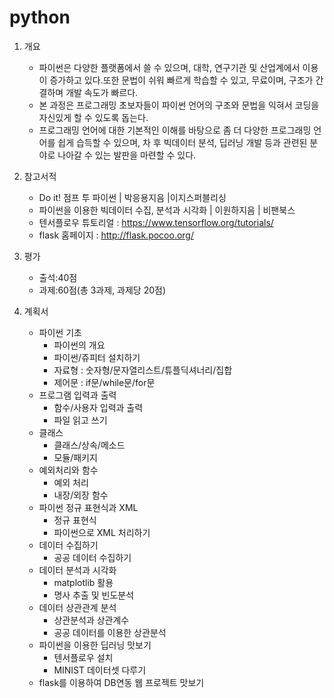 # python

1. 개요
	- 파이썬은 다양한 플랫폼에서 쓸 수 있으며, 대학, 연구기관 및 산업계에서 이용이 증가하고 있다.또한 문법이 쉬워 빠르게 학습할 수 있고, 무료이며, 구조가 간결하며 개발 속도가 빠르다. 
	- 본 과정은 프로그래밍 초보자들이 파이썬 언어의 구조와 문법을 익혀서 코딩을 자신있게 할 수 있도록 돕는다.
	- 프로그래밍 언어에 대한 기본적인 이해를 바탕으로 좀 더 다양한 프로그래밍 언어를 쉽게 습득할 수 있으며, 차 후 빅데이터 분석, 딥러닝 개발 등과 관련된 분야로 나아갈 수 있는 발판을 마련할 수 있다. 

2. 참고서적
	- Do it! 점프 투 파이썬 | 박응용지음 |이지스퍼블리싱 
	- 파이썬을 이용한 빅데이터 수집, 분석과 시각화 | 이원하지음 | 비팬북스 
	- 텐서플로우 튜토리얼 : https://www.tensorflow.org/tutorials/
	- flask 홈페이지 : http://flask.pocoo.org/

3. 평가
	- 출석:40점
	- 과제:60점(총 3과제, 과제당 20점)

4. 계획서 
	- 파이썬 기초
		- 파이썬의 개요
		- 파이썬/쥬피터 설치하기
		- 자료형 : 숫자형/문자열리스트/튜플딕셔너리/집합
		- 제어문 : if문/while문/for문
	- 프로그램 입력과 출력
		- 함수/사용자 입력과 출력
		- 파일 읽고 쓰기 
	- 클래스
		- 클래스/상속/메소드 
		- 모듈/패키지 
	- 예외처리와 함수
		- 예외 처리 
		- 내장/외장 함수
	- 파이썬 정규 표현식과 XML 
		- 정규 표현식
		- 파이썬으로 XML 처리하기
	- 데이터 수집하기
		- 공공 데이터 수집하기
	- 데이터 분석과 시각화
		- matplotlib 활용
		- 명사 추출 및 빈도분석
	- 데이터 상관관계 분석
		- 상관분석과 상관계수
		- 공공 데이터를 이용한 상관분석
	- 파이썬을 이용한 딥러닝 맛보기
		- 텐서플로우 설치
		- MINIST 데이터셋 다루기
	- flask를 이용하여 DB연동 웹 프로젝트 맛보기

